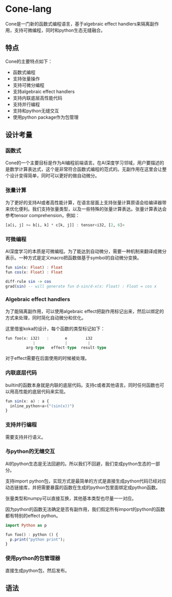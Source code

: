 # Cone-lang

Cone是一门新的函数式编程语言，基于algebraic effect handlers来隔离副作用，支持可微编程，同时和python生态无缝融合。

## 特点

Cone的主要特点如下：

* 函数式编程
* 支持张量操作
* 支持可微分编程
* 支持algebraic effect handlers
* 支持内联底层高性能代码
* 支持并行编程
* 支持和python无缝交互
* 使用python package作为包管理

## 设计考量

### 函数式

Cone的一个主要目标是作为AI编程前端语言。在AI深度学习邻域，用户要描述的是数学计算表达式，这个是非常符合函数式编程的范式的。无副作用在这里会让整个设计变得简单，同时可以更好的做自动微分。

### 张量计算

为了更好的支持AI或者高性能计算，在语言层面上支持张量计算原语会给编译器带来优化便利。我们支持张量类型，以及一些特殊的张量计算表达。张量计算表达会参考tensor comprehension，例如：

```haskell
[a[i, j] += b[i, k] * c[k, j]] : tensor<i32, [2, 6]>
```

### 可微编程

AI深度学习的本质是可微编程。为了能达到自动微分，需要一种机制来翻译成微分表示。一种方式是定义macro把函数做基于symbol的自动微分变换。

```haskell
fun sin(x: Float) : Float
fun cos(x: Float) : Float

diff-rule sin -> cos
grad(sin) -- will generate fun d-sin/d-x(x: Float) : Float = cos x
```

### Algebraic effect handlers

为了能隔离副作用，可以使用algebraic effect把副作用标记出来，然后以绑定的方式来处理，同时简化自动微分和优化。

这里借鉴koka的设计，每个函数的类型标记如下：

```haskell
fun foo(x: i32)   :       e        i32
            |             |         |
         arg-type   effect-type  result-type
```

对于effect需要在后面使用的时候被处理。

### 内联底层代码

builtin的函数本身就是内联的底层代码。支持c或者其他语言。同时任何函数也可以用高性能的底层代码来实现。

```haskell
fun sin(x: a) : a {
  inline_python<a>("(sin(x))")
}   
```

### 支持并行编程

需要支持并行语义。

### 与python的无缝交互

AI的python生态是无法回避的。所以我们不回避，我们变成python生态的一部分。

支持import python包，实现方式是最简单的方式是直接生成python代码已经对应动态链接库，并把需要暴露的函数在生成的python包里面绑定成python函数。

张量类型和numpy可以直接互换，其他基本类型也尽量一一对应。

因为python的函数无法确定是否有副作用，我们假定所有import的python的函数都有特别的effect python。

```haskell
import Python as p

fun foo() : python () {
  p.print("python print");
}
```

### 使用python的包管理器

直接生成python包，然后发布。

## 语法


